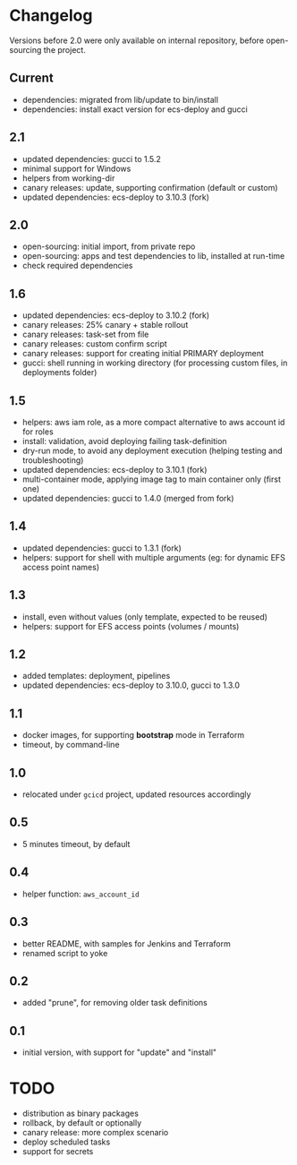 # Changelog

Versions before 2.0 were only available on internal repository, before open-sourcing the project.

## Current

* dependencies: migrated from lib/update to bin/install
* dependencies: install exact version for ecs-deploy and gucci

## 2.1

* updated dependencies: gucci to 1.5.2
* minimal support for Windows
* helpers from working-dir
* canary releases: update, supporting confirmation (default or custom)
* updated dependencies: ecs-deploy to 3.10.3 (fork)

## 2.0

* open-sourcing: initial import, from private repo
* open-sourcing: apps and test dependencies to lib, installed at run-time
* check required dependencies

## 1.6

* updated dependencies: ecs-deploy to 3.10.2 (fork)
* canary releases: 25% canary + stable rollout
* canary releases: task-set from file
* canary releases: custom confirm script
* canary releases: support for creating initial PRIMARY deployment
* gucci: shell running in working directory (for processing custom files, in deployments folder)

## 1.5

* helpers: aws iam role, as a more compact alternative to aws account id for roles
* install: validation, avoid deploying failing task-definition
* dry-run mode, to avoid any deployment execution (helping testing and troubleshooting)
* updated dependencies: ecs-deploy to 3.10.1 (fork)
* multi-container mode, applying image tag to main container only (first one)
* updated dependencies: gucci to 1.4.0 (merged from fork)

## 1.4

* updated dependencies: gucci to 1.3.1 (fork)
* helpers: support for shell with multiple arguments (eg: for dynamic EFS access point names)

## 1.3

* install, even without values (only template, expected to be reused)
* helpers: support for EFS access points (volumes / mounts)

## 1.2

* added templates: deployment, pipelines
* updated dependencies: ecs-deploy to 3.10.0, gucci to 1.3.0

## 1.1

* docker images, for supporting **bootstrap** mode in Terraform
* timeout, by command-line

## 1.0

* relocated under `gcicd` project, updated resources accordingly

## 0.5

* 5 minutes timeout, by default

## 0.4

* helper function: `aws_account_id`

## 0.3

* better README, with samples for Jenkins and Terraform
* renamed script to yoke

## 0.2

* added "prune", for removing older task definitions

## 0.1

* initial version, with support for "update" and "install"

# TODO

* distribution as binary packages
* rollback, by default or optionally
* canary release: more complex scenario
* deploy scheduled tasks
* support for secrets